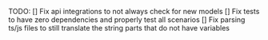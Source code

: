 TODO:
[] Fix api integrations to not always check for new models
[] Fix tests to have zero dependencies and properly test all scenarios
[] Fix parsing ts/js files to still translate the string parts that do not have variables